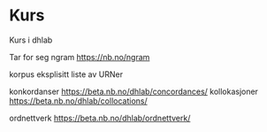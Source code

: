 # Kurs
Kurs i dhlab

Tar for seg ngram https://nb.no/ngram

korpus eksplisitt liste av URNer

konkordanser https://beta.nb.no/dhlab/concordances/
kollokasjoner https://beta.nb.no/dhlab/collocations/

ordnettverk https://beta.nb.no/dhlab/ordnettverk/


